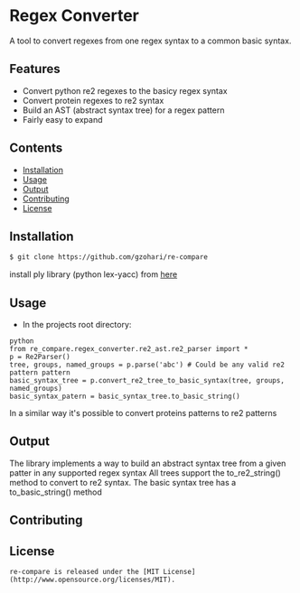 Regex Converter
===============

A tool to convert regexes from one regex syntax to a common basic syntax.

## Features
* Convert python re2 regexes to the basicy regex syntax
* Convert protein regexes to re2 syntax
* Build an AST (abstract syntax tree) for a regex pattern
* Fairly easy to expand

## Contents
- [Installation](#installation)
- [Usage](#usage)
- [Output](#output)
- [Contributing](#contributing)
- [License](#license)


## Installation
```bash
$ git clone https://github.com/gzohari/re-compare
```

install ply library (python lex-yacc) from [here](http://www.dabeaz.com/ply)

## Usage


-  In the projects root directory:
```
python
from re_compare.regex_converter.re2_ast.re2_parser import *
p = Re2Parser()
tree, groups, named_groups = p.parse('abc') # Could be any valid re2 pattern pattern
basic_syntax_tree = p.convert_re2_tree_to_basic_syntax(tree, groups, named_groups)
basic_syntax_patern = basic_syntax_tree.to_basic_string()
```
In a similar way it's possible to convert proteins patterns to re2 patterns

## Output
The library implements a way to build an abstract syntax tree from a given patter in any supported regex syntax
All trees support the to\_re2\_string() method to convert to re2 syntax.
The basic syntax tree has a to\_basic\_string\() method 


## Contributing


## License
	re-compare is released under the [MIT License](http://www.opensource.org/licenses/MIT).


